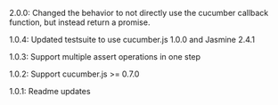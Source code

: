 2.0.0: Changed the behavior to not directly use the cucumber callback function, but instead return a promise.

1.0.4: Updated testsuite to use cucumber.js 1.0.0 and Jasmine 2.4.1

1.0.3: Support multiple assert operations in one step

1.0.2: Support cucumber.js >= 0.7.0

1.0.1: Readme updates